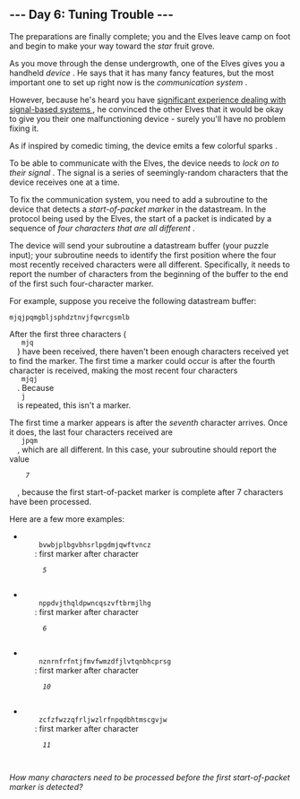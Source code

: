 <article class="day-desc">
 <h2>
  --- Day 6: Tuning Trouble ---
 </h2>
 <p>
  The preparations are finally complete; you and the Elves leave camp on foot and begin to make your way toward the
  <em class="star">
   star
  </em>
  fruit grove.
 </p>
 <p>
  As you move through the dense undergrowth, one of the Elves gives you a handheld
  <em>
   device
  </em>
  . He says that it has many fancy features, but the most important one to set up right now is the
  <em>
   communication system
  </em>
  .
 </p>
 <p>
  However, because he's heard you have
  <a href="/2016/day/6">
   significant
  </a>
  <a href="/2016/day/25">
   experience
  </a>
  <a href="/2019/day/7">
   dealing
  </a>
  <a href="/2019/day/9">
   with
  </a>
  <a href="/2019/day/16">
   signal-based
  </a>
  <a href="/2021/day/25">
   systems
  </a>
  , he convinced the other Elves that it would be okay to give you their one malfunctioning device - surely you'll have no problem fixing it.
 </p>
 <p>
  As if inspired by comedic timing, the device emits a few
  <span title="The magic smoke, on the other hand, seems to be contained... FOR NOW!">
   colorful sparks
  </span>
  .
 </p>
 <p>
  To be able to communicate with the Elves, the device needs to
  <em>
   lock on to their signal
  </em>
  . The signal is a series of seemingly-random characters that the device receives one at a time.
 </p>
 <p>
  To fix the communication system, you need to add a subroutine to the device that detects a
  <em>
   start-of-packet marker
  </em>
  in the datastream. In the protocol being used by the Elves, the start of a packet is indicated by a sequence of
  <em>
   four characters that are all different
  </em>
  .
 </p>
 <p>
  The device will send your subroutine a datastream buffer (your puzzle input); your subroutine needs to identify the first position where the four most recently received characters were all different. Specifically, it needs to report the number of characters from the beginning of the buffer to the end of the first such four-character marker.
 </p>
 <p>
  For example, suppose you receive the following datastream buffer:
 </p>
 <pre><code>mjqjpqmgbljsphdztnvjfqwrcgsmlb</code></pre>
 <p>
  After the first three characters (
  <code>
   mjq
  </code>
  ) have been received, there haven't been enough characters received yet to find the marker. The first time a marker could occur is after the fourth character is received, making the most recent four characters
  <code>
   mjqj
  </code>
  . Because
  <code>
   j
  </code>
  is repeated, this isn't a marker.
 </p>
 <p>
  The first time a marker appears is after the
  <em>
   seventh
  </em>
  character arrives. Once it does, the last four characters received are
  <code>
   jpqm
  </code>
  , which are all different. In this case, your subroutine should report the value
  <code>
   <em>
    7
   </em>
  </code>
  , because the first start-of-packet marker is complete after 7 characters have been processed.
 </p>
 <p>
  Here are a few more examples:
 </p>
 <ul>
  <li>
   <code>
    bvwbjplbgvbhsrlpgdmjqwftvncz
   </code>
   : first marker after character
   <code>
    <em>
     5
    </em>
   </code>
  </li>
  <li>
   <code>
    nppdvjthqldpwncqszvftbrmjlhg
   </code>
   : first marker after character
   <code>
    <em>
     6
    </em>
   </code>
  </li>
  <li>
   <code>
    nznrnfrfntjfmvfwmzdfjlvtqnbhcprsg
   </code>
   : first marker after character
   <code>
    <em>
     10
    </em>
   </code>
  </li>
  <li>
   <code>
    zcfzfwzzqfrljwzlrfnpqdbhtmscgvjw
   </code>
   : first marker after character
   <code>
    <em>
     11
    </em>
   </code>
  </li>
 </ul>
 <p>
  <em>
   How many characters need to be processed before the first start-of-packet marker is detected?
  </em>
 </p>
</article>
